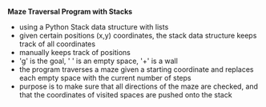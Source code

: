 **Maze Traversal Program with Stacks**

- using a Python Stack data structure with lists
- given certain positions (x,y) coordinates, the stack data structure keeps track of all coordinates
- manually keeps track of positions
- 'g' is the goal, ' ' is an empty space, '+' is a wall
- the program traverses a maze given a starting coordinate and replaces each empty space with
  the current number of steps
- purpose is to make sure that all directions of the maze are checked, and that the
  coordinates of visited spaces are pushed onto the stack 
